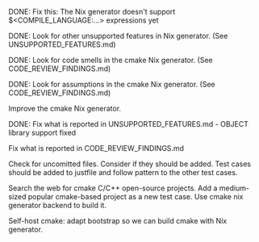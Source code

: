 DONE: Fix this: The Nix generator doesn't support $<COMPILE_LANGUAGE:...> expressions yet

DONE: Look for other unsupported features in Nix generator. (See UNSUPPORTED_FEATURES.md)

DONE: Look for code smells in the cmake Nix generator. (See CODE_REVIEW_FINDINGS.md)

DONE: Look for assumptions in the cmake Nix generator. (See CODE_REVIEW_FINDINGS.md)

Improve the cmake Nix generator.

DONE: Fix what is reported in UNSUPPORTED_FEATURES.md - OBJECT library support fixed

Fix what is reported in CODE_REVIEW_FINDINGS.md

Check for uncomitted files. Consider if they should be added. Test cases should be added to justfile and follow pattern to the other test cases.

Search the web for cmake C/C++ open-source projects. Add a medium-sized popular cmake-based project as a new test case. Use cmake nix generator backend to build it.

Self-host cmake: adapt bootstrap so we can build cmake with Nix generator.
